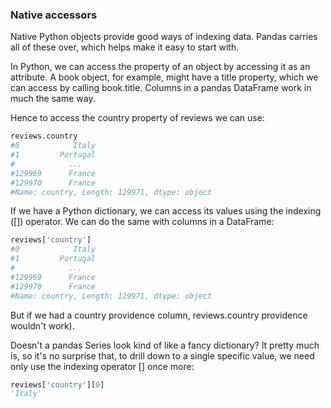 ### Native accessors

Native Python objects provide good ways of indexing data. Pandas carries all of these over, which helps make it easy to start with.

In Python, we can access the property of an object by accessing it as an attribute. A book object, for example, might have a title property, which we can access by calling book.title. Columns in a pandas DataFrame work in much the same way.

Hence to access the country property of reviews we can use:

``` python
reviews.country
#0            Italy
#1         Portugal
#            ...   
#129969      France
#129970      France
#Name: country, Length: 129971, dtype: object

```

If we have a Python dictionary, we can access its values using the indexing ([]) operator. We can do the same with columns in a DataFrame:

``` python
reviews['country']
#0            Italy
#1         Portugal
#            ...   
#129969      France
#129970      France
#Name: country, Length: 129971, dtype: object
```

But if we had a country providence column, reviews.country providence wouldn't work).

Doesn't a pandas Series look kind of like a fancy dictionary? It pretty much is, so it's no surprise that, to drill down to a single specific value, we need only use the indexing operator [] once more:

``` python
reviews['country'][0]
'Italy'
```